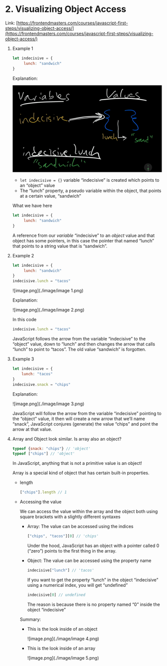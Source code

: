 # 2. Visualizing Object Access

Link: [https://frontendmasters.com/courses/javascript-first-steps/visualizing-object-access/](https://frontendmasters.com/courses/javascript-first-steps/visualizing-object-access/)

1. Example 1
    
    ```jsx
    let indecisive = {
    	 lunch: "sandwich"
    }
    ```
    
    Explanation:
    
    ![image.png](./image/image.png)
    
    - `let indecisive = {}`  variable “indecisive” is created which points to an “object” value
    - The “lunch” property, a pseudo variable within the object, that points at a certain value, “sandwich”
    
    What we have here
    
    ```jsx
    let indecisive = {
    	 lunch: "sandwich"
    }
    ```
    
    A reference from our *variable* “indecisive” to an *object* value and that object has some pointers, in this case the pointer that named “lunch” that points to a string value that is “sandwich”.
    

1. Example 2
    
    ```jsx
    let indecisive = {
    	 lunch: "sandwich"
    }
    indecisive.lunch = "tacos"
    ```
    
    ![image.png](./image/image 1.png)
    
    Explanation:
    
    ![image.png](./image/image 2.png)
    
    In this code
    
    ```jsx
    indecisive.lunch = "tacos"
    ```
    
    JavaScript follows the arrow from the variable “indecisive” to the “object” value, down to “lunch” and then changes the arrow that calls “lunch” to point to “tacos”. The old value “sandwich” is forgotten.
    

1. Example 3
    
    ```jsx
    let indecisive = {
    	lunch: "tacos"
    }
    indecisive.snack = "chips"
    ```
    
    Explanation:
    
    ![image.png](./image/image 3.png)
    
    JavaScript will follow the arrow from the variable “indecisive” pointing to the “object” value, it then will create a new arrow that we’ll name “snack”, JavaScript conjures (generate) the value “chips” and point the arrow at that value.
    

1. Array and Object look similar. Is array also an object?
    
    ```jsx
    typeof {snack: "chips"} // 'object'
    typeof ["chips"] // 'object'
    ```
    
    In JavaScript, anything that is not a primitive value is an object!
    
    Array is a special kind of object that has certain built-in properties.
    
    - length
        
        ```jsx
        ["chips"].length // 1
        ```
        
    - Accessing the value
        
        We can access the value within the array and the object both using square brackets with a slightly different syntaxes
        
        - Array: The value can be accessed using the indices
            
            ```jsx
            ["chips", "tacos"][0] // 'chips'
            ```
            
            Under the hood, JavaScript has an object with a pointer called 0 (“zero”) points to the first thing in the array.
            
        - Object: The value can be accessed using the property name
            
            ```jsx
            indecisive["lunch"] // 'tacos'
            ```
            
            If you want to get the property “lunch” in the object “indecisive” using a numerical index, you will get “undefined”
            
            ```jsx
            indecisive[0] // undefined
            ```
            
            The reason is because there is no property named “0” inside the object “indecisive”
            
        
        Summary:
        
        - This is the look inside of an object
            
            ![image.png](./image/image 4.png)
            
        - This is the look inside of an array
            
            ![image.png](./image/image 5.png)